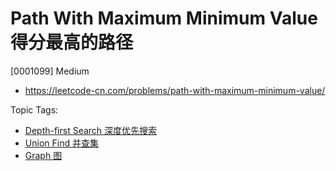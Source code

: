 # Path With Maximum Minimum Value 得分最高的路径

[0001099] Medium

- https://leetcode-cn.com/problems/path-with-maximum-minimum-value/

Topic Tags:

- [Depth-first Search 深度优先搜索](https://leetcode-cn.com/tag/depth-first-search/)
- [Union Find 并查集](https://leetcode-cn.com/tag/union-find/)
- [Graph 图](https://leetcode-cn.com/tag/graph/)
